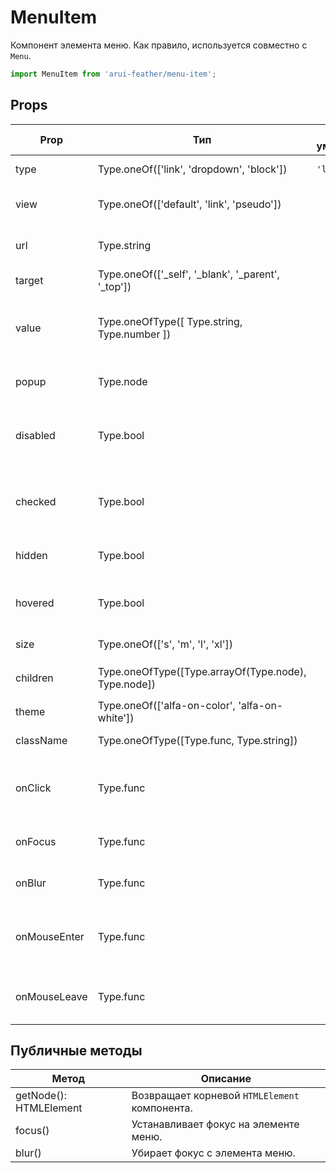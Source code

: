 # MenuItem

Компонент элемента меню. Как правило, используется совместно с `Menu`.

```javascript
import MenuItem from 'arui-feather/menu-item';
```




## Props


| Prop  | Тип  | По-умолчанию | Обязательный | Описание |
| ----- | ---- | ------------ | ------------ |----------|
| type | Type.oneOf(['link', 'dropdown', 'block']) | `'link'`  |  | Тип элемента меню |
| view | Type.oneOf(['default', 'link', 'pseudo']) |  |  | Тип ссылки, для компонента с type='link' |
| url | Type.string |  |  | href ссылки, для компонента с type='link' |
| target | Type.oneOf(['_self', '_blank', '_parent', '_top']) |  |  | target для ссылки |
| value | Type.oneOfType([ Type.string, Type.number ]) |  |  | Уникальное значение элемента. Для использования в Menu |
| popup | Type.node |  |  | Попап для компонента с type='dropdown' |
| disabled | Type.bool |  |  | Управление возможностью выбирать данный компонент |
| checked | Type.bool |  |  | Управление состоянием выбран/не выбран компонента |
| hidden | Type.bool |  |  | Управление видимостью компонента |
| hovered | Type.bool |  |  | Управление визуальным выделением компонента |
| size | Type.oneOf(['s', 'm', 'l', 'xl']) |  |  | Размер компонента |
| children | Type.oneOfType([Type.arrayOf(Type.node), Type.node]) |  |  | Дочерние элементы `MenuItem` |
| theme | Type.oneOf(['alfa-on-color', 'alfa-on-white']) |  |  | Тема компонента |
| className | Type.oneOfType([Type.func, Type.string]) |  |  | Дополнительный класс |
| onClick | Type.func |  |  | Только для type='link', обработчик клика по компоненту |
| onFocus | Type.func |  |  | Обработчик фокуса компонента |
| onBlur | Type.func |  |  | Обработчик снятия фокуса компонента |
| onMouseEnter | Type.func |  |  | Обработчик события наведения курсора на элемент меню |
| onMouseLeave | Type.func |  |  | Обработчик события снятия курсора с элемента меню |





## Публичные методы
| Метод  | Описание |
| ------ | -------- |
| getNode(): HTMLElement | Возвращает корневой `HTMLElement` компонента. |
| focus() | Устанавливает фокус на элементе меню. |
| blur() | Убирает фокус с элемента меню. |









